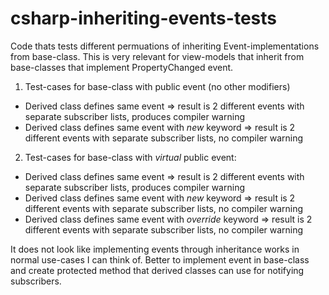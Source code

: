 # csharp-inheriting-events-tests

Code thats tests different permuations of inheriting Event-implementations from base-class. This is very relevant for view-models that inherit from base-classes that implement PropertyChanged event.

1. Test-cases for base-class with public event (no other modifiers)
  - Derived class defines same event => result is 2 different events with separate subscriber lists, produces compiler warning
  - Derived class defines same event with *new* keyword => result is 2 different events with separate subscriber lists, no compiler warning
2. Test-cases for base-class with *virtual* public event:
  - Derived class defines same event => result is 2 different events with separate subscriber lists, produces compiler warning
  - Derived class defines same event with *new* keyword => result is 2 different events with separate subscriber lists, no compiler warning
  - Derived class defines same event with *override* keyword => result is 2 different events with separate subscriber lists, no compiler warning

It does not look like implementing events through inheritance works in normal use-cases I can think of. Better to implement event in base-class and create protected method that derived classes can use for notifying subscribers.
